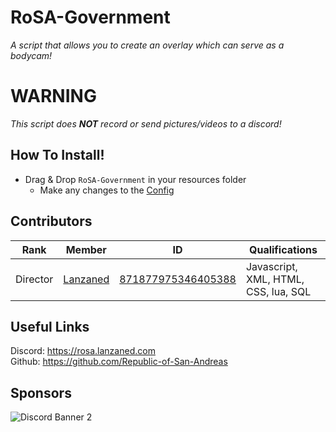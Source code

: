# RoSA-Government
*A script that allows you to create an overlay which can serve as a bodycam!*

# WARNING
*This script does **NOT** record or send pictures/videos to a discord!*

## How To Install!
- Drag & Drop `RoSA-Government` in your resources folder
    - Make any changes to the [Config](./shared/sh_config.lua)

## Contributors
|  Rank       |  Member       | ID                 | Qualifications                       |
|----         |----           |----                |----                                  |
| Director    | [Lanzaned](https://discordapp.com/users/871877975346405388) | [871877975346405388](https://discordapp.com/users/871877975346405388) | Javascript, XML, HTML, CSS, lua, SQL |

## Useful Links 
Discord: https://rosa.lanzaned.com<br>
Github: https://github.com/Republic-of-San-Andreas<br>

## Sponsors
<img src="https://ptb.discord.com/api/guilds/1216374653065363506/widget.png?style=banner2" alt="Discord Banner 2"/>
